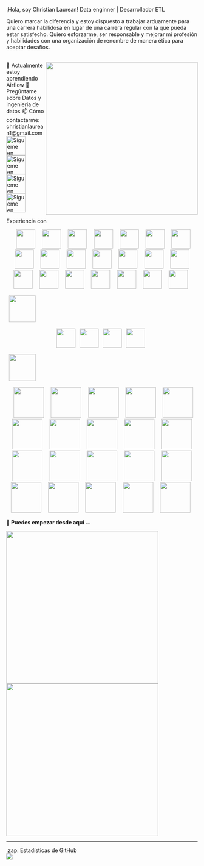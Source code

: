 ¡Hola, soy Christian Laurean!
Data enginner | Desarrollador ETL
<!-- **Christian Laurean** es un ✨ _repositorio especial_ ✨ porque su `README.md` (este archivo) aparece en tu perfil de GitHub. -->
Quiero marcar la diferencia y estoy dispuesto a trabajar arduamente para una carrera habilidosa en lugar de una carrera regular con la que pueda estar satisfecho. Quiero esforzarme, ser responsable y mejorar mi profesión y habilidades con una organización de renombre de manera ética para aceptar desafíos.

<br>
<img align="right" src="https://github.com/tuusuario/-/blob/master/resource/HelloWorld.gif" width="400px" />
🌱 Actualmente estoy aprendiendo Airflow
💬 Pregúntame sobre Datos y ingenieria de datos
📫 Cómo contactarme: christianlaurean1@gmail.com
<img src="https://github.com/tuusuario/-/blob/master/resource/social/facebook-ar21.svg" height="50em" align="center" alt="Sígueme en Facebook"/>
<img src="https://github.com/tuusuario/-/blob/master/resource/social/linkedin-ar21.svg" height="50em" align="center" alt="Sígueme en LinkedIn"/>
<img src="https://github.com/tuusuario/-/blob/master/resource/social/stackoverflow-ar21.svg" height="50em" align="center" alt="Sígueme en Stack Overflow"/>
<img src="https://github.com/tuusuario/-/blob/master/resource/social/twitter-ar21.svg" height="50em" align="center" alt="Sígueme en Twitter"/>

Experiencia con
<p align="center" >
<code> <img height="50" src="https://github.com/tuusuario/-/blob/master/resource/python-icon.svg"> </code>
<code> <img height="50" src="https://github.com/tuusuario/-/blob/master/resource/dj.svg"> </code>
<code> <img height="50" src="https://github.com/tuusuario/-/blob/master/resource/jp.svg"> </code>
<code> <img height="50" src="https://github.com/tuusuario/-/blob/master/resource/scala.svg"> </code>
<code> <img height="50" src="https://github.com/tuusuario/-/blob/master/resource/plot_ly-ar21.svg"> </code>
<code> <img height="50" src="https://github.com/tuusuario/-/blob/master/resource/databricks.svg"> </code>
<code> <img height="50" src="https://github.com/tuusuario/-/blob/master/resource/metabase.svg"> </code>
<code> <img height="50" src="https://github.com/tuusuario/-/blob/master/resource/apple_xcode.svg"> </code>
<code> <img height="50" src="https://github.com/tuusuario/-/blob/master/resource/docker-ar21.svg"> </code>
<code> <img height="50" src="https://github.com/tuusuario/-/blob/master/resource/git.svg"> </code>
<code> <img height="50" src="https://github.com/tuusuario/-/blob/master/resource/linux-ar21.svg"> </code>
<code> <img height="50" src="https://github.com/tuusuario/-/blob/master/resource/other/apache_hadoop-ar21.svg"> </code>
<code> <img height="50" src="https://github.com/tuusuario/-/blob/master/resource/other/cloudera-ar21.svg"> </code>
<code> <img height="50" src="https://github.com/tuusuario/-/blob/master/resource/other/gdal-ar21.svg"> </code>
<code> <img height="50" src="https://github.com/tuusuario/-/blob/master/resource/other/redis-ar21.svg"> </code>
<code> <img height="50" src="https://github.com/tuusuario/-/blob/master/resource/other/mongodb-ar21.svg"> </code>
<code> <img height="50" src="https://github.com/tuusuario/-/blob/master/resource/other/sqlite-ar21.svg"> </code>
<code> <img height="50" src="https://github.com/tuusuario/-/blob/master/resource/other/mysql-ar21.svg"> </code>
<code> <img height="50" src="https://github.com/tuusuario/-/blob/master/resource/other/postgresql-ar21.svg"> </code>
<code> <img height="50" src="https://github.com/tuusuario/-/blob/master/resource/other/wordpress-ar21.svg"> </code>
<code> <img height="50" src="https://github.com/tuusuario/-/blob/master/resource/other/surgesh-ar21.svg"> </code>
</p>
<code> <img height="70" src="https://github.com/tuusuario/-/blob/master/resource/google_cloud-ar21.svg"> </code>
<p align="Center">
<code><img height="50" src="https://github.com/tuusuario/-/blob/master/resource/google_appengine-ar21.svg"> </code>
<code><img height="50" src="https://github.com/tuusuario/-/blob/master/resource/google_maps.svg"> </code>
<code><img height="50" src="https://github.com/tuusuario/-/blob/master/resource/google_bigquery.svg"> </code>
<code><img height="50" src="https://github.com/tuusuario/-/blob/master/resource/google_admob.svg"> </code>
</p>
<code> <img height="70" src="https://github.com/tuusuario/-/blob/master/resource/amazon_aws-ar21.svg"> </code>
<p align="center">
<code> <img height="80" src="https://github.com/tuusuario/-/blob/master/resource/awsN/ec2.svg"> </code>
<code> <img height="80" src="https://github.com/tuusuario/-/blob/master/resource/awsN/emr.svg"> </code>
<code> <img height="80" src="https://github.com/tuusuario/-/blob/master/resource/awsN/athena.svg"> </code>
<code> <img height="80" src="https://github.com/tuusuario/-/blob/master/resource/awsN/c9.svg"> </code>
<code> <img height="80" src="https://github.com/tuusuario/-/blob/master/resource/awsN/lambda.svg"> </code>
<code> <img height="80" src="https://github.com/tuusuario/-/blob/master/resource/awsN/loadBalancer.svg"> </code>
<code> <img height="80" src="https://github.com/tuusuario/-/blob/master/resource/awsN/rds.svg"> </code>
<code> <img height="80" src="https://github.com/tuusuario/-/blob/master/resource/awsN/redis.svg"> </code>
<code> <img height="80" src="https://github.com/tuusuario/-/blob/master/resource/awsN/redshift.svg"> </code>
<code> <img height="80" src="https://github.com/tuusuario/-/blob/master/resource/awsN/sagemaker.svg"> </code>
<code> <img height="80" src="https://github.com/tuusuario/-/blob/master/resource/awsN/rekognition.svg"> </code>
<code> <img height="80" src="https://github.com/tuusuario/-/blob/master/resource/awsN/route53.svg"> </code>
<code> <img height="80" src="https://github.com/tuusuario/-/blob/master/resource/awsN/s3.svg"> </code>
<code> <img height="80" src="https://github.com/tuusuario/-/blob/master/resource/awsN/sns.svg"> </code>
<code> <img height="80" src="https://github.com/tuusuario/-/blob/master/resource/awsN/sqs.svg"> </code>
<code> <img height="80" src="https://github.com/tuusuario/-/blob/master/resource/awsN/vpc.svg"> </code>
<code> <img height="80" src="https://github.com/tuusuario/-/blob/master/resource/awsN/cloudfront.svg"> </code>
<code> <img height="80" src="https://github.com/tuusuario/-/blob/master/resource/awsN/cw.svg"> </code>
<code> <img height="80" src="https://github.com/tuusuario/-/blob/master/resource/awsN/apigateway.svg"> </code>
<code> <img height="80" src="https://github.com/tuusuario/-/blob/master/resource/awsN/lex.svg"> </code>
</p>
<strong>🔭 Puedes empezar desde aquí ...</strong>

<a href="https://github.com/tuusuario/SparkDataFrame"> <img src="https://github-readme-stats.vercel.app/api/pin/?username=tuusuario&repo=SparkDataFrame" width=400> </a>
<a href="https://github.com/tuusuario/DesignPatterns"> <img src="https://github-readme-stats.vercel.app/api/pin/?username=tuusuario&repo=DesignPatterns" width=400> </a>

<!-- - 😄 Pronombres: ...
- ⚡ Dato curioso: ... -->
<hr>
<p align="center">
<summary>:zap: Estadísticas de GitHub</summary>
<img src="https://github-readme-stats.codestackr.vercel.app/api?username=tuusuario&show_icons=true" />
</p>
